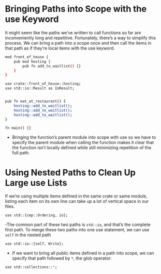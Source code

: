 # Bringing Paths into Scope with the use Keyword

It might seem like the paths we’ve written to call functions so far are inconveniently long and repetitive. Fortunately, there’s a way to simplify this process. We can bring a path into a scope once and then call the items in that path as if they’re local items with the use keyword.


```sh
mod front_of_house {
    pub mod hosting {
        pub fn add_to_waitlist() {}
    }
}

use crate::front_of_house::hosting;
use std::io::Result as IoResult;


pub fn eat_at_restaurant() {
    hosting::add_to_waitlist();
    hosting::add_to_waitlist();
    hosting::add_to_waitlist();
}

fn main() {}
```


- Bringing the function’s parent module into scope with use so we have to specify the parent module when calling the function makes it clear that the function isn’t locally defined while still minimizing repetition of the full path. 

# Using Nested Paths to Clean Up Large use Lists

If we’re using multiple items defined in the same crate or same module, listing each item on its own line can take up a lot of vertical space in our files. 

```sh
use std::{cmp::Ordering, io};

```

-The common part of these two paths is `std::io`, and that’s the complete first path. To merge these two paths into one use statement, we can use `self` in the nested path

```sh
use std::io::{self, Write};
```


- If we want to bring all public items defined in a path into scope, we can specify that path followed by `*`, the glob operator:

```sh
use std::collections::*;
```